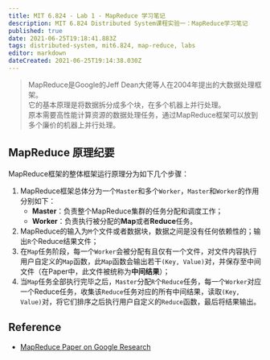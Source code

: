 ```yaml
---
title: MIT 6.824 - Lab 1 - MapReduce 学习笔记
description: MIT 6.824 Distributed System课程实验一：MapReduce学习笔记
published: true
date: 2021-06-25T19:18:41.883Z
tags: distributed-system, mit6.824, map-reduce, labs
editor: markdown
dateCreated: 2021-06-25T19:14:38.030Z
---
```


> MapReduce是Google的Jeff Dean大佬等人在2004年提出的大数据处理框架。  
> 它的基本原理是将数据拆分成多个块，在多个机器上并行处理。  
> 原本需要高性能计算资源的数据处理任务，通过MapReduce框架可以放到多个廉价的机器上并行处理。  

## MapReduce 原理纪要

MapReduce框架的整体框架运行原理分为如下几个步骤：

1. MapReduce框架总体分为一个`Master`和多个`Worker`，`Master`和`Worker`的作用分别如下：
   - **Master**：负责整个MapReduce集群的任务分配和调度工作；
   - **Worker**：负责执行被分配的**Map**或者**Reduce**任务。
2. MapReduce的输入为`M`个文件或者数据块，数据之间是没有任何依赖性的；输出`R`个Reduce结果文件；
3. 在`Map`任务阶段，每一个`Worker`会被分配有且仅有一个文件，对文件内容执行用户自定义的`Map`函数，此`Map`函数会输出若干`(Key, Value)`对，并保存至中间文件（在Paper中，此文件被统称为**中间结果**）；
4. 当`Map`任务全部执行完毕之后，`Master`分配`R`个`Reduce`任务，每一个`Worker`对应一个Reduce任务，收集该`Reduce`任务对应的所有中间结果，读取`(Key, Value)`对，将它们排序之后执行用户自定义的`Reduce`函数，最后将结果输出。



## Reference

- [MapReduce Paper on Google Research](https://research.google/pubs/pub62/)


